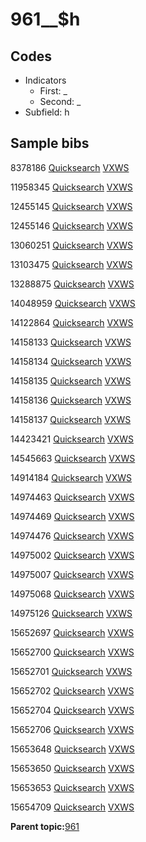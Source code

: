 # 961\_\_$h

## Codes

-   Indicators
    -   First: \_
    -   Second: \_
-   Subfield: h

## Sample bibs

8378186 [Quicksearch](https://search.library.yale.edu/catalog/8378186) [VXWS](http://prodorbis.library.yale.edu:7014/vxws/GetHoldingsService?bibId=8378186)

11958345 [Quicksearch](https://search.library.yale.edu/catalog/11958345) [VXWS](http://prodorbis.library.yale.edu:7014/vxws/GetHoldingsService?bibId=11958345)

12455145 [Quicksearch](https://search.library.yale.edu/catalog/12455145) [VXWS](http://prodorbis.library.yale.edu:7014/vxws/GetHoldingsService?bibId=12455145)

12455146 [Quicksearch](https://search.library.yale.edu/catalog/12455146) [VXWS](http://prodorbis.library.yale.edu:7014/vxws/GetHoldingsService?bibId=12455146)

13060251 [Quicksearch](https://search.library.yale.edu/catalog/13060251) [VXWS](http://prodorbis.library.yale.edu:7014/vxws/GetHoldingsService?bibId=13060251)

13103475 [Quicksearch](https://search.library.yale.edu/catalog/13103475) [VXWS](http://prodorbis.library.yale.edu:7014/vxws/GetHoldingsService?bibId=13103475)

13288875 [Quicksearch](https://search.library.yale.edu/catalog/13288875) [VXWS](http://prodorbis.library.yale.edu:7014/vxws/GetHoldingsService?bibId=13288875)

14048959 [Quicksearch](https://search.library.yale.edu/catalog/14048959) [VXWS](http://prodorbis.library.yale.edu:7014/vxws/GetHoldingsService?bibId=14048959)

14122864 [Quicksearch](https://search.library.yale.edu/catalog/14122864) [VXWS](http://prodorbis.library.yale.edu:7014/vxws/GetHoldingsService?bibId=14122864)

14158133 [Quicksearch](https://search.library.yale.edu/catalog/14158133) [VXWS](http://prodorbis.library.yale.edu:7014/vxws/GetHoldingsService?bibId=14158133)

14158134 [Quicksearch](https://search.library.yale.edu/catalog/14158134) [VXWS](http://prodorbis.library.yale.edu:7014/vxws/GetHoldingsService?bibId=14158134)

14158135 [Quicksearch](https://search.library.yale.edu/catalog/14158135) [VXWS](http://prodorbis.library.yale.edu:7014/vxws/GetHoldingsService?bibId=14158135)

14158136 [Quicksearch](https://search.library.yale.edu/catalog/14158136) [VXWS](http://prodorbis.library.yale.edu:7014/vxws/GetHoldingsService?bibId=14158136)

14158137 [Quicksearch](https://search.library.yale.edu/catalog/14158137) [VXWS](http://prodorbis.library.yale.edu:7014/vxws/GetHoldingsService?bibId=14158137)

14423421 [Quicksearch](https://search.library.yale.edu/catalog/14423421) [VXWS](http://prodorbis.library.yale.edu:7014/vxws/GetHoldingsService?bibId=14423421)

14545663 [Quicksearch](https://search.library.yale.edu/catalog/14545663) [VXWS](http://prodorbis.library.yale.edu:7014/vxws/GetHoldingsService?bibId=14545663)

14914184 [Quicksearch](https://search.library.yale.edu/catalog/14914184) [VXWS](http://prodorbis.library.yale.edu:7014/vxws/GetHoldingsService?bibId=14914184)

14974463 [Quicksearch](https://search.library.yale.edu/catalog/14974463) [VXWS](http://prodorbis.library.yale.edu:7014/vxws/GetHoldingsService?bibId=14974463)

14974469 [Quicksearch](https://search.library.yale.edu/catalog/14974469) [VXWS](http://prodorbis.library.yale.edu:7014/vxws/GetHoldingsService?bibId=14974469)

14974476 [Quicksearch](https://search.library.yale.edu/catalog/14974476) [VXWS](http://prodorbis.library.yale.edu:7014/vxws/GetHoldingsService?bibId=14974476)

14975002 [Quicksearch](https://search.library.yale.edu/catalog/14975002) [VXWS](http://prodorbis.library.yale.edu:7014/vxws/GetHoldingsService?bibId=14975002)

14975007 [Quicksearch](https://search.library.yale.edu/catalog/14975007) [VXWS](http://prodorbis.library.yale.edu:7014/vxws/GetHoldingsService?bibId=14975007)

14975068 [Quicksearch](https://search.library.yale.edu/catalog/14975068) [VXWS](http://prodorbis.library.yale.edu:7014/vxws/GetHoldingsService?bibId=14975068)

14975126 [Quicksearch](https://search.library.yale.edu/catalog/14975126) [VXWS](http://prodorbis.library.yale.edu:7014/vxws/GetHoldingsService?bibId=14975126)

15652697 [Quicksearch](https://search.library.yale.edu/catalog/15652697) [VXWS](http://prodorbis.library.yale.edu:7014/vxws/GetHoldingsService?bibId=15652697)

15652700 [Quicksearch](https://search.library.yale.edu/catalog/15652700) [VXWS](http://prodorbis.library.yale.edu:7014/vxws/GetHoldingsService?bibId=15652700)

15652701 [Quicksearch](https://search.library.yale.edu/catalog/15652701) [VXWS](http://prodorbis.library.yale.edu:7014/vxws/GetHoldingsService?bibId=15652701)

15652702 [Quicksearch](https://search.library.yale.edu/catalog/15652702) [VXWS](http://prodorbis.library.yale.edu:7014/vxws/GetHoldingsService?bibId=15652702)

15652704 [Quicksearch](https://search.library.yale.edu/catalog/15652704) [VXWS](http://prodorbis.library.yale.edu:7014/vxws/GetHoldingsService?bibId=15652704)

15652706 [Quicksearch](https://search.library.yale.edu/catalog/15652706) [VXWS](http://prodorbis.library.yale.edu:7014/vxws/GetHoldingsService?bibId=15652706)

15653648 [Quicksearch](https://search.library.yale.edu/catalog/15653648) [VXWS](http://prodorbis.library.yale.edu:7014/vxws/GetHoldingsService?bibId=15653648)

15653650 [Quicksearch](https://search.library.yale.edu/catalog/15653650) [VXWS](http://prodorbis.library.yale.edu:7014/vxws/GetHoldingsService?bibId=15653650)

15653653 [Quicksearch](https://search.library.yale.edu/catalog/15653653) [VXWS](http://prodorbis.library.yale.edu:7014/vxws/GetHoldingsService?bibId=15653653)

15654709 [Quicksearch](https://search.library.yale.edu/catalog/15654709) [VXWS](http://prodorbis.library.yale.edu:7014/vxws/GetHoldingsService?bibId=15654709)

**Parent topic:**[961](../../tags/961/961.md)

